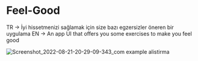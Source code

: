 # Feel-Good

TR -> İyi hissetmenizi sağlamak için size bazı egzersizler öneren bir uygulama EN -> An app UI that offers you some exercises to make you feel good

![Screenshot_2022-08-21-20-29-09-343_com example alistirma](https://user-images.githubusercontent.com/94257756/186752184-2df44442-2029-4317-a253-53e9e96bd782.jpg)
